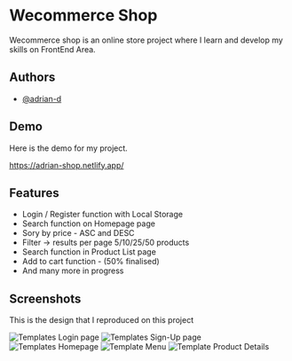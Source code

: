 
# Wecommerce Shop

Wecommerce shop is an online store project where I learn and develop my skills on  FrontEnd Area.




## Authors

- [@adrian-d](https://github.com/adrian-danila)


## Demo

Here is the demo for my project.

https://adrian-shop.netlify.app/
## Features
- Login / Register function with Local Storage
- Search function on Homepage page
- Sory by price - ASC and DESC
- Filter -> results per page 5/10/25/50 products
- Search function in Product List page
- Add to cart function - (50% finalised)
- And many more in progress


## Screenshots 
This is the design that I reproduced on this project

![Templates Login page](https://i.ibb.co/cX2sQRc/02-Template-Sign-In-Web-1280-1440px-12-Columns-24px-Gutters-2x.png)
![Templates Sign-Up page](https://i.ibb.co/zxCBkpb/01-Template-Sign-Up-Web-1280-1440px-12-Columns-24px-Gutters-2x.png)
![Templates Homepage](https://i.ibb.co/LDyxns1/03-Template-Guest-Landing-Page-Web-1280-1440px-12-Columns-24px-Gutters-2x.png)
![Template Menu](https://i.ibb.co/L8FNSgQ/05-Template-Products-Overview-Web-1280-1440px-12-Columns-24px-Gutters-2x.png)
![Template Product Details](https://i.ibb.co/7G0Lgr3/06-Template-Product-Details-Web-1280-1440px-12-Columns-24px-Gutters-2x.png)
